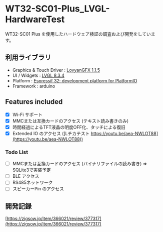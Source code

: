 # WT32-SC01-Plus_LVGL-HardwareTest
WT32-SC01 Plus を使用したハードウェア検証の調査および開発をしています。

## 利用ライブラリ 
- Graphics & Touch Driver : [LovyanGFX 1.1.5](https://github.com/lovyan03/LovyanGFX)
- UI / Widgets : [LVGL 8.3.4](https://github.com/lvgl/lvgl)
- Platform : [Espressif 32: development platform for PlatformIO](https://github.com/platformio/platform-espressif32)
- Framework : arduino

## Features included 
- [x] Wi-Fi サポート
- [x] MMCまたは互換カードのアクセス (テキスト読み書きのみ)
- [x] 時間経過によるTFT液晶の明度OFF化、タッチによる復旧
- [x] Extended IO のアクセス ([Lチカテスト https://youtu.be/aea-NWLOT88](https://youtu.be/aea-NWLOT88))

### Todo List
- [ ] MMCまたは互換カードのアクセス (バイナリファイルの読み書き) => SQLite3で実装予定
- [ ] BLE アクセス 
- [ ] RS485ネットワーク
- [ ] スピーカーPin のアクセス

## 開発記録
[https://zigsow.jp/item/366021/review/377317](https://zigsow.jp/item/366021/review/377317)
